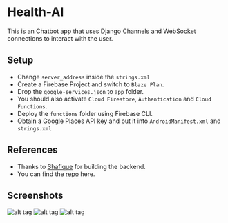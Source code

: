 # Health-AI

This is an Chatbot app that uses Django Channels and WebSocket connections to interact with the user.

## Setup

 - Change `server_address` inside the `strings.xml`
 - Create a Firebase Project and switch to `Blaze Plan`.
 - Drop the `google-services.json` to `app` folder.
 - You should also activate `Cloud Firestore`, `Authentication` and `Cloud Functions`.
 - Deploy the `functions` folder using Firebase CLI.
 - Obtain a Google Places API key and put it into `AndroidManifest.xml` and `strings.xml`

## References

 - Thanks to [Shafique](https://github.com/shafique-md18) for building the backend.
 - You can find the [repo](https://github.com/shafique-md18/HealthAIChatbot) here.

## Screenshots

![alt tag](https://raw.githubusercontent.com/ahmetozrahat25/health-ai/master/images/shot1.png)
![alt tag](https://raw.githubusercontent.com/ahmetozrahat25/health-ai/master/images/shot2.png)
![alt tag](https://raw.githubusercontent.com/ahmetozrahat25/health-ai/master/images/shot3.png)
